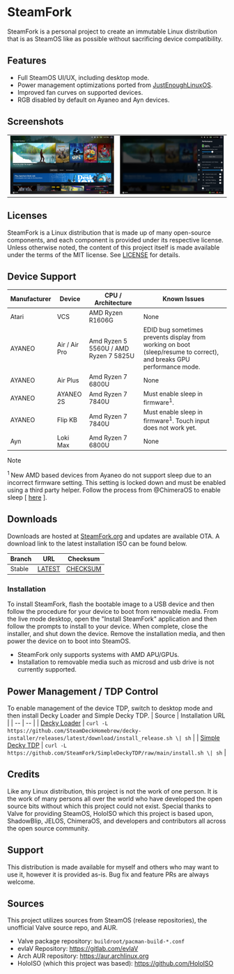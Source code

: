 # SteamFork
SteamFork is a personal project to create an immutable Linux distribution that is as SteamOS like as possible without sacrificing device compatibility.

## Features
* Full SteamOS UI/UX, including desktop mode.
* Power management optimizations ported from [JustEnoughLinuxOS](https://github.com/JustEnoughLinuxOS).
* Improved fan curves on supported devices.
* RGB disabled by default on Ayaneo and Ayn devices.

## Screenshots

<table>
  <tr>
    <td><img src="https://raw.githubusercontent.com/SteamFork/.github/main/profile/.images/20240507161726_1.jpg"/></td>
    <td><img src="https://raw.githubusercontent.com/SteamFork/.github/main/profile/.images/20240507161721_1.jpg"/></td>
  </tr>
</table>

## Licenses
SteamFork is a Linux distribution that is made up of many open-source components, and each component is provided under its respective license.  Unless otherwise noted, the content of this project itself is made available under the terms of the MIT license.  See [LICENSE](LICENSE) for details.

## Device Support
| Manufacturer | Device | CPU / Architecture | Known Issues |
| -- | -- | -- | -- |
| Atari | VCS | AMD Ryzen R1606G  | None |
| AYANEO | Air / Air Pro | Amd Ryzen 5 5560U / AMD Ryzen 7 5825U | EDID bug sometimes prevents display from working on boot (sleep/resume to correct), and breaks GPU performance mode.|
| AYANEO | Air Plus | Amd Ryzen 7 6800U | None |
| AYANEO | AYANEO 2S | Amd Ryzen 7 7840U | Must enable sleep in firmware<sup>1</sup>. |
| AYANEO | Flip KB | Amd Ryzen 7 7840U | Must enable sleep in firmware<sup>1</sup>. Touch input does not work yet.|
| Ayn | Loki Max | Amd Ryzen 7 6800U | None |

> [!NOTE]
> <sup>1 </sup>New AMD based devices from Ayaneo do not support sleep due to an incorrect firmware setting.  This setting is locked down and must be enabled using a third party helper.  Follow the process from @ChimeraOS to enable sleep [ [here](https://github.com/ChimeraOS/chimeraos/wiki/Community-Guides#enabling-modern-sleep-on-7000-series-amd-hardware) ].

## Downloads
Downloads are hosted at [SteamFork.org](https://www.steamfork.org/steamfork-images/steamfork-installer/) and updates are available OTA.  A download link to the latest installation ISO can be
 found below.

| Branch | URL | Checksum |
| -- | -- | -- |
| Stable | [LATEST](https://www.steamfork.org/steamfork-images/steamfork-installer/steamfork-rel-latest-x86_64.iso) | [CHECKSUM](https://www.steamfork.org/steamfork-images/steamfork-installer/steamfork-rel-latest-x86_64.iso.sha256) |

### Installation
To install SteamFork, flash the bootable image to a USB device and then follow the procedure for your device to boot from removable media.  From the live mode desktop, open the "Install SteamFork" application and then follow the prompts to install to your device.  When complete, close the installer, and shut down the device.  Remove the installation media, and then power the device on to boot into SteamOS.

* SteamFork only supports systems with AMD APU/GPUs.
* Installation to removable media such as microsd and usb drive is not currently supported.

## Power Management / TDP Control
To enable management of the device TDP, switch to desktop mode and then install Decky Loader and Simple Decky TDP.
| Source | Installation URL |
| -- | -- |
| [Decky Loader](https://github.com/SteamDeckHomebrew/decky-loader) | ```curl -L https://github.com/SteamDeckHomebrew/decky-installer/releases/latest/download/install_release.sh \| sh``` |
| [Simple Decky TDP](https://github.com/SteamFork/SimpleDeckyTDP) | ```curl -L https://github.com/SteamFork/SimpleDeckyTDP/raw/main/install.sh \| sh``` |

## Credits

Like any Linux distribution, this project is not the work of one person.  It is the work of many persons all over the world who have developed the open source bits without which this project could not exist.  Special thanks to Valve for providing SteamOS, HoloISO which this project is based upon, ShadowBlip, JELOS, ChimeraOS, and developers and contributors all across the open source community.

## Support
This distribution is made available for myself and others who may want to use it, however it is provided as-is.  Bug fix and feature PRs are always welcome.

## Sources
This project utilizes sources from SteamOS (release repositories), the unofficial Valve source repo, and AUR.

* Valve package repository: `buildroot/pacman-build-*.conf`
* evlaV Repository: https://gitlab.com/evlaV
* Arch AUR repository: https://aur.archlinux.org
* HoloISO (which this project was based): https://github.com/HoloISO
